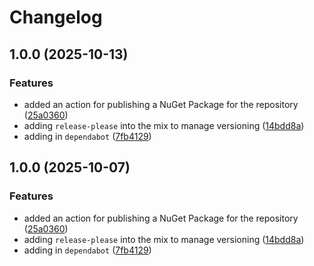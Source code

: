 # Changelog

## 1.0.0 (2025-10-13)


### Features

* added an action for publishing a NuGet Package for the repository ([25a0360](https://github.com/Ledmonds/AwesomeAssertions.ArgumentMatchers.Moq/commit/25a03600a21f091e03f46ffc49fa8307415c7b5e))
* adding `release-please` into the mix to manage versioning ([14bdd8a](https://github.com/Ledmonds/AwesomeAssertions.ArgumentMatchers.Moq/commit/14bdd8ae28e0c08fda957fd95bb0f3fed857c55f))
* adding in `dependabot` ([7fb4129](https://github.com/Ledmonds/AwesomeAssertions.ArgumentMatchers.Moq/commit/7fb4129e01bec9313122a9dcd6cd9249fc3f51f0))

## 1.0.0 (2025-10-07)


### Features

* added an action for publishing a NuGet Package for the repository ([25a0360](https://github.com/Ledmonds/AwesomeAssertions.ArgumentMatchers.Moq/commit/25a03600a21f091e03f46ffc49fa8307415c7b5e))
* adding `release-please` into the mix to manage versioning ([14bdd8a](https://github.com/Ledmonds/AwesomeAssertions.ArgumentMatchers.Moq/commit/14bdd8ae28e0c08fda957fd95bb0f3fed857c55f))
* adding in `dependabot` ([7fb4129](https://github.com/Ledmonds/AwesomeAssertions.ArgumentMatchers.Moq/commit/7fb4129e01bec9313122a9dcd6cd9249fc3f51f0))

